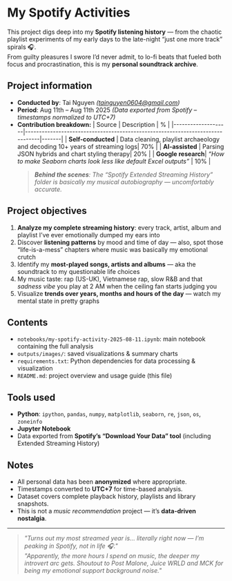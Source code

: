 # My Spotify Activities

This project digs deep into my **Spotify listening history** — from the chaotic playlist experiments of my early days to the late-night “just one more track” spirals 🎧.  
From guilty pleasures I swore I’d never admit, to lo-fi beats that fueled both focus and procrastination, this is my **personal soundtrack archive**.

## Project information
- **Conducted by**: Tai Nguyen *(tainguyen0604@gmail.com)*
- **Period**: Aug 11th – Aug 11th 2025 *(Data exported from Spotify – timestamps normalized to UTC+7)*
- **Contribution breakdown:**
    | Source             | Description                                                                  | %     |
    |--------------------|-------------------------------------------------------------------------------|-------|
    | **Self-conducted** | Data cleaning, playlist archaeology and decoding 10+ years of streaming logs| 70%   |
    | **AI-assisted**    | Parsing JSON hybrids and chart styling therapy| 20%   |
    | **Google research**| *“How to make Seaborn charts look less like default Excel outputs”*            | 10%   |
    > ***Behind the scenes**: The “Spotify Extended Streaming History” folder is basically my musical autobiography — uncomfortably accurate.*

## Project objectives
1. **Analyze my complete streaming history**: every track, artist, album and playlist I’ve ever emotionally dumped my ears into  
2. Discover **listening patterns** by mood and time of day — also, spot those “life-is-a-mess” chapters where music was basically my emotional crutch  
3. Identify my **most-played songs, artists and albums** — aka the soundtrack to my questionable life choices  
4. My music taste: rap (US-UK), Vietnamese rap, slow R&B and that *sadness vibe* you play at 2 AM when the ceiling fan starts judging you  
5. Visualize **trends over years, months and hours of the day** — watch my mental state in pretty graphs  

## Contents
- `notebooks/my-spotify-activity-2025-08-11.ipynb`: main notebook containing the full analysis
- `outputs/images/`: saved visualizations & summary charts
- `requirements.txt`: Python dependencies for data processing & visualization
- `README.md`: project overview and usage guide (this file)

## Tools used
- **Python**: `ipython`, `pandas`, `numpy`, `matplotlib`, `seaborn`, `re`, `json`, `os`, `zoneinfo`
- **Jupyter Notebook**
- Data exported from **Spotify’s “Download Your Data” tool** (including Extended Streaming History)

## Notes
- All personal data has been **anonymized** where appropriate.
- Timestamps converted to **UTC+7** for time-based analysis.
- Dataset covers complete playback history, playlists and library snapshots.
- This is not a *music recommendation* project — it’s **data-driven nostalgia**.

---
> *"Turns out my most streamed year is... literally right now — I’m peaking in Spotify, not in life 🎧."*  
> *"Apparently, the more hours I spend on music, the deeper my introvert arc gets. Shoutout to Post Malone, Juice WRLD and MCK for being my emotional support background noise."*
